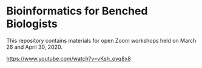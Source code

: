 # Bioinformatics for Benched Biologists

This repository contains materials for open Zoom workshops held on March 26 and April 30, 2020.

https://www.youtube.com/watch?v=vKsh_ovq8x8
